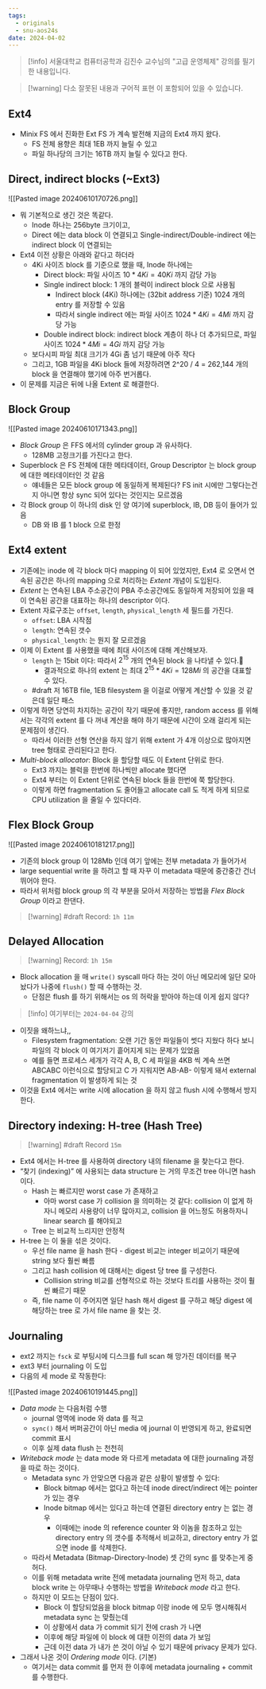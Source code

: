 ```yaml
---
tags:
  - originals
  - snu-aos24s
date: 2024-04-02
---
```

> [!info] 서울대학교 컴퓨터공학과 김진수 교수님의 "고급 운영체제" 강의를 필기한 내용입니다.

> [!warning] 다소 잘못된 내용과 구어적 표현 이 포함되어 있을 수 있습니다.

## Ext4

- Minix FS 에서 진화한 Ext FS 가 계속 발전해 지금의 Ext4 까지 왔다.
	- FS 전체 용향은 최대 1EB 까지 늘릴 수 있고
	- 파일 하나당의 크기는 16TB 까지 늘릴 수 있다고 한다.

## Direct, indirect blocks (~Ext3)

![[Pasted image 20240610170726.png]]

- 뭐 기본적으로 생긴 것은 똑같다.
	- Inode 하나는 256byte 크기이고,
	- Direct 에는 data block 이 연결되고 Single-indirect/Double-indirect 에는 indirect block 이 연결되는
- Ext4 이전 상황은 아래와 같다고 하더라
	- 4Ki 사이즈 block 를 기준으로 했을 때, Inode 하나에는
		- Direct block: 파일 사이즈 $10 * 4Ki = 40Ki$ 까지 감당 가능
		- Single indirect block: 1 개의 블럭이 indirect block 으로 사용됨
			- Indirect block (4Ki) 하나에는 (32bit address 기준) 1024 개의 entry 를 저장할 수 있음
			- 따라서 single indirect 에는 파일 사이즈 $1024 * 4Ki = 4Mi$ 까지 감당 가능
		- Double indirect block: indirect block 계층이 하나 더 추가되므로, 파일 사이즈 $1024 * 4Mi = 4Gi$ 까지 감당 가능
	- 보다시피 파일 최대 크기가 4Gi 좀 넘기 때문에 아주 작다
	- 그리고, 1GB 파일을 4Ki block 들에 저장하려면 2^20 / 4 = 262,144 개의 block 을 연결해야 했기에 아주 번거롭다.
- 이 문제를 지금은 뒤에 나올 Extent 로 해결한다.

## Block Group

![[Pasted image 20240610171343.png]]

- *Block Group* 은 FFS 에서의 cylinder group 과 유사하다.
	- 128MB 고정크기를 가진다고 한다.
- Superblock 은 FS 전체에 대한 메타데이터, Group Descriptor 는 block group 에 대한 메타데이터인 것 같음
	- 얘네들은 모든 block group 에 동일하게 복제된다? FS init 시에만 그렇다는건지 아니면 항상 sync 되어 있다는 것인지는 모르겠음
- 각 Block group 이 하나의 disk 인 양 여기에 superblock, IB, DB 등이 들어가 있음
	- DB 와 IB 를 1 block 으로 한정

## Ext4 extent

- 기존에는 inode 에 각 block 마다 mapping 이 되어 있었지만, Ext4 로 오면서 연속된 공간은 하나의 mapping 으로 처리하는 *Extent* 개념이 도입된다.
- *Extent* 는 연속된 LBA 주소공간이 PBA 주소공간에도 동일하게 저장되어 있을 때 이 연속된 공간을 대표하는 하나의 descriptor 이다.
- Extent 자료구조는 `offset`, `length`, `physical_length` 세 필드를 가진다.
	- `offset`: LBA 시작점
	- `length`: 연속된 갯수
	- `physical_length`: 는 뭔지 잘 모르겠음
- 이제 이 Extent 를 사용했을 때에 최대 사이즈에 대해 계산해보자.
	- `length` 는 15bit 이다: 따라서 $2^{15}$ 개의 연속된 block 을 나타낼 수 있다.
		- 결과적으로 하나의 extent 는 최대 $2^{15} * 4Ki = 128Mi$ 의 공간을 대표할 수 있다.
	- #draft 저 16TB file, 1EB filesystem 을 이걸로 어떻게 계산할 수 있을 것 같은데 일단 패스
- 이렇게 하면 당연히 차지하는 공간이 작기 때문에 좋지만, random access 를 위해서는 각각의 extent 를 다 꺼내 계산을 해야 하기 때문에 시간이 오래 걸리게 되는 문제점이 생긴다.
	- 따라서 이러한 선형 연산을 하지 않기 위해 extent 가 4개 이상으로 많아지면 tree 형태로 관리된다고 한다.
- *Multi-block allocator*: Block 을 할당할 때도 이 Extent 단위로 한다.
	- Ext3 까지는 블럭을 한번에 하나씩만 allocate 했다면
	- Ext4 부터는 이 Extent 단위로 연속된 block 들을 한번에 쭉 할당한다.
	- 이렇게 하면 fragmentation 도 줄어들고 allocate call 도 적게 하게 되므로 CPU utilization 을 줄일 수 있다더라.

## Flex Block Group

![[Pasted image 20240610181217.png]]

- 기존의 block group 이 128Mb 인데 여기 앞에는 전부 metadata 가 들어가서
- large sequential write 을 하려고 할 때 자꾸 이 metadata 때문에 중간중간 건너뛰어야 한다.
- 따라서 위처럼 block group 의 각 부분을 모아서 저장하는 방법을 *Flex Block Group* 이라고 한댄다.

> [!warning] #draft Record: `1h 11m`

## Delayed Allocation

> [!warning] Record: `1h 15m`

- Block allocation 을 매 `write()` syscall 마다 하는 것이 아닌 메모리에 일단 모아놨다가 나중에 `flush()` 할 때 수행하는 것.
	- 단점은 flush 를 하기 위해서는 os 의 허락을 받아야 하는데 이게 쉽지 않다?

> [!info] 여기부터는 `2024-04-04` 강의

- 이짓을 왜하느냐,,
	- Filesystem fragmentation: 오랜 기간 동안 파일들이 썻다 지웠다 하다 보니 파일의 각 block 이 여기저기 흩어지게 되는 문제가 있었음
	- 예를 들면 프로세스 세개가 각각 A, B, C 세 파일을 4KB 씩 계속 쓰면 ABCABC 이런식으로 할당되고 C 가 지워지면 AB-AB- 이렇게 돼서 external fragmentation 이 발생하게 되는 것
- 이것을 Ext4 에서는 write 시에 allocation 을 하지 않고 flush 시에 수행해서 방지한다.

## Directory indexing: H-tree (Hash Tree)

> [!warning] #draft Record `15m`

- Ext4 에서는 H-tree 를 사용하여 directory 내의 filename 을 찾는다고 한다.
- “찾기 (indexing)” 에 사용되는 data structure 는 거의 무조건 tree 아니면 hash 이다.
	- Hash 는 빠르지만 worst case 가 존재하고
		- 아마 worst case 가 collision 을 의미하는 것 같다: collision 이 없게 하자니 메모리 사용량이 너무 많아지고, collision 을 어느정도 허용하자니 linear search 를 해야되고
	- Tree 는 비교적 느리지만 안정적
- H-tree 는 이 둘을 섞은 것이다.
	- 우선 file name 을 hash 한다 - digest 비교는 integer 비교이기 때문에 string 보다 훨씬 빠름
	- 그리고 hash collision 에 대해서는 digest 당 tree 를 구성한다.
		- Collision string 비교를 선형적으로 하는 것보다 트리를 사용하는 것이 훨씬 빠르기 때문
	- 즉, file name 이 주어지면 일단 hash 해서 digest 를 구하고 해당 digest 에 해당하는 tree 로 가서 file name 을 찾는 것.

## Journaling

- ext2 까지는 `fsck` 로 부팅시에 디스크를 full scan 해 망가진 데이터를 복구
- ext3 부터 journaling 이 도입
- 다음의 세 mode 로 작동한다:

![[Pasted image 20240610191445.png]]

- *Data mode* 는 다음처럼 수행
	- journal 영역에 inode 와 data 를 적고
	- `sync()` 해서 버퍼공간이 아닌 media 에 journal 이 반영되게 하고, 완료되면 commit 표시
	- 이후 실제 data flush 는 천천히
- *Writeback mode* 는 data mode 와 다르게 metadata 에 대한 journaling 과정을 따로 하는 것이다.
	- Metadata sync 가 안맞으면 다음과 같은 상황이 발생할 수 있다:
		- Block bitmap 에서는 없다고 하는데 inode direct/indirect 에는 pointer 가 있는 경우
		- Inode bitmap 에서는 있다고 하는데 연결된 directory entry 는 없는 경우
			- 이때에는 inode 의 reference counter 와 이놈을 참조하고 있는 directory entry 의 갯수를 추적해서 비교하고, directory entry 가 없으면 inode 를 삭제한다.
	- 따라서 Metadata (Bitmap-Directory-Inode) 셋 간의 sync 를 맞추는게 중허다.
	- 이를 위해 metadata write 전에 metadata journaling 먼저 하고, data block write 는 아무때나 수행하는 방법을 *Writeback mode* 라고 한다.
	- 하지만 이 모드는 단점이 있다.
		- Block 이 할당되었음을 block bitmap 이랑 inode 에 모두 명시해줘서 metadata sync 는 맞췄는데
		- 이 상황에서 data 가 commit 되기 전에 crash 가 나면
		- 이후에 해당 파일에 이 block 에 대한 이전의 data 가 보임
		- 근데 이전 data 가 내가 쓴 것이 아닐 수 있기 때문에 privacy 문제가 있다.
- 그래서 나온 것이 *Ordering mode* 이다. (기본)
	- 여기서는 data commit 를 먼저 한 이후에 metadata journaling + commit 를 수행한다.